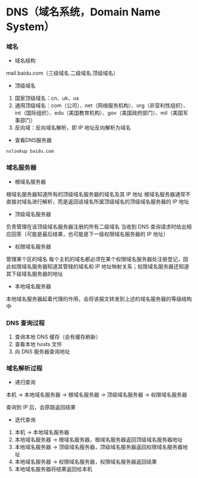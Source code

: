 # DNS（域名系统，Domain Name System）


### 域名

* 域名结构

mail.baidu.com（三级域名.二级域名.顶级域名）


* 顶级域名

1. 国家顶级域名：cn、uk、us
2. 通用顶级域名：com（公司）、net（网络服务机构）、org（非营利性组织）、int（国际组织）、edu（美国教育机构）、gov（美国政府部门）、mil（美国军事部门）
3. 反向域：反向域名解析，即 IP 地址反向解析为域名


* 查看DNS服务器

```bash
nslookup baidu.com
```


### 域名服务器

* 根域名服务器

根域名服务器知道所有的顶级域名服务器的域名及其 IP 地址
根域名服务器通常不直接对域名进行解析，而是返回该域名所属顶级域名的顶级域名服务器的 IP 地址


* 顶级域名服务器

负责管理在该顶级域名服务器注册的所有二级域名
当收到 DNS 查询请求时给出相应回答（可能是最后结果，也可能是下一级权限域名服务器的 IP 地址）


* 权限域名服务器

管理某个区的域名
每个主机的域名都必须在某个权限域名服务器处注册登记，因此权限域名服务器知道其管辖的域名和 IP 地址映射关系；权限域名服务器还知道其下级域名服务器的地址


* 本地域名服务器

本地域名服务器起着代理的作用，会将该报文转发到上述的域名服务器的等级结构中


### DNS 查询过程

1. 查询本地 DNS 缓存（会有缓存刷新）
2. 查看本地 hosts 文件
3. 向 DNS 服务器查询地址


### 域名解析过程

* 递归查询

本机 -> 本地域名服务器 -> 根域名服务器 -> 顶级域名服务器 -> 权限域名服务器

查询到 IP 后，会原路返回结果


* 迭代查询

1. 本机 -> 本地域名服务器
2. 本地域名服务器 -> 根域名服务器，根域名服务器返回顶级域名服务器地址
3. 本地域名服务器 -> 顶级域名服务器，顶级域名服务器返回权限域名服务器地址
4. 本地域名服务器 -> 权限域名服务器，权限域名服务器返回结果
5. 本地域名服务器将结果返回给本机
